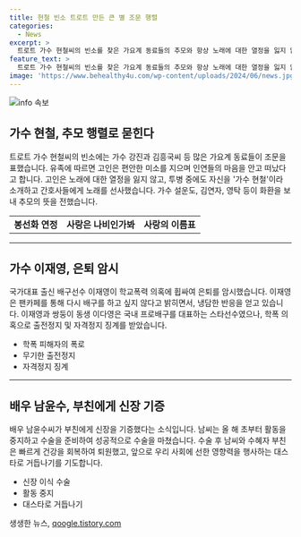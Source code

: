 ```yaml
---
title: 현철 빈소 트로트 만든 큰 별 조문 행렬
categories:
  - News
excerpt: >
  트로트 가수 현철씨의 빈소를 찾은 가요계 동료들의 추모와 항상 노래에 대한 열정을 잃지 않았던 고인의 이야기가 전해졌습니다. 또한, 국가대표 출신 배구선수 이재영의 은퇴 암시와 배우 남윤수씨가 부친에게 신장을 기증한 소식이 전해졌습니다. ※ 현철씨의 빈소 조문 행렬, 이재영의 은퇴 암시, 남윤수씨의 부친에게 신장 기증 등 다양한 소식을 확인하세요!
feature_text: >
  트로트 가수 현철씨의 빈소를 찾은 가요계 동료들의 추모와 항상 노래에 대한 열정을 잃지 않았던 고인의 이야기가 전해졌습니다. 또한, 국가대표 출신 배구선수 이재영의 은퇴 암시와 배우 남윤수씨가 부친에게 신장을 기증한 소식이 전해졌습니다. ※ 현철씨의 빈소 조문 행렬, 이재영의 은퇴 암시, 남윤수씨의 부친에게 신장 기증 등 다양한 소식을 확인하세요!
image: 'https://www.behealthy4u.com/wp-content/uploads/2024/06/news.jpg'
---
```


<p><img src="https://www.behealthy4u.com/wp-content/uploads/2024/06/news.jpg" alt="info 속보" /></p>

<h2 data-ke-size="size26">가수 현철, 추모 행렬로 묻힌다</h2>

<p data-ke-size="size16">트로트 가수 현철씨의 빈소에는 가수 강진과 김흥국씨 등 많은 가요계 동료들이 조문을 표했습니다. 유족에 따르면 고인은 편안한 미소를 지으며 인연들의 마음을 안고 떠났다고 합니다. 고인은 노래에 대한 열정을 잃지 않고, 투병 중에도 자신을 '가수 현철'이라 소개하고 간호사들에게 노래를 선사했습니다. 가수 설운도, 김연자, 영탁 등이 화환을 보내 추모의 뜻을 전했습니다.</p>

<table>
  <tr>
    <td style="text-align: center; height: 17px;"><b>봉선화 연정</b></td>
    <td style="text-align: center; height: 17px;"><b>사랑은 나비인가봐</b></td>
    <td style="text-align: center; height: 17px;"><b>사랑의 이름표</b></td>
  </tr>
</table>

<hr>

<h2 data-ke-size="size26">가수 이재영, 은퇴 암시</h2>

<p data-ke-size="size16">국가대표 출신 배구선수 이재영이 학교폭력 의혹에 휩싸여 은퇴를 암시했습니다. 이재영은 팬카페를 통해 다시 배구를 하고 싶지 않다고 밝히면서, 냉담한 반응을 얻고 있습니다. 이재영과 쌍둥이 동생 이다영은 국내 프로배구를 대표하는 스타선수였으나, 학폭 의혹으로 출전정지 및 자격정지 징계를 받았습니다.</p>

<ul>
  <li>학폭 피해자의 폭로</li>
  <li>무기한 출전정지</li>
  <li>자격정지 징계</li>
</ul>

<hr>

<h2 data-ke-size="size26">배우 남윤수, 부친에게 신장 기증</h2>

<p data-ke-size="size16">배우 남윤수씨가 부친에게 신장을 기증했다는 소식입니다. 남씨는 올 해 초부터 활동을 중지하고 수술을 준비하여 성공적으로 수술을 마쳤습니다. 수술 후 남씨와 수혜자 부친은 빠르게 건강을 회복하여 퇴원했고, 앞으로 우리 사회에 선한 영향력을 행사하는 대스타로 거듭나기를 기도합니다.</p>

<ul>
  <li>신장 이식 수술</li>
  <li>활동 중지</li>
  <li>대스타로 거듭나기</li>
</ul>
생생한 뉴스, <a href="https://qoogle.tistory.com" rel="dofollow">qoogle.tistory.com</a>


